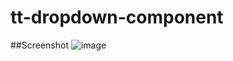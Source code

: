 # tt-dropdown-component

##Screenshot
![image](https://github.com/kostya-kosyuk/tt-dropdown-component/assets/80011474/314368a3-d6fa-4e0f-8715-d6bb19967618)
